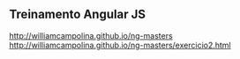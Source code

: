 
## Treinamento Angular JS 

http://williamcampolina.github.io/ng-masters
http://williamcampolina.github.io/ng-masters/exercicio2.html
